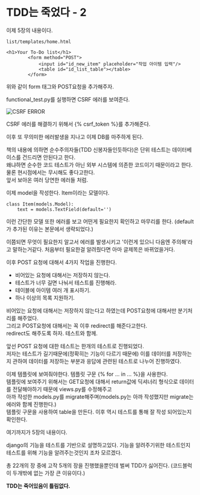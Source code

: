 # TDD는 죽었다 - 2

이제 5장의 내용이다.

``` 
list/templates/home.html

<h1>Your To-Do list</h1>
        <form method="POST">
            <input id="id_new_item" placeholder="작업 아이템 입력"/>
            <table id="id_list_table"></table>
        </form>
```

위와 같이 form 태그와 POST요청을 추가해주자.

functional_test.py를 실행하면 CSRF 에러를 보여준다.

![CSRF ERROR](/img/csrf.png)

CSRF 에러를 해결하기 위해서 {% csrf_token %}를 추가해준다.

이후 또 무의미한 에러발생을 지나고 이제 DB를 마주하게 된다.

책의 내용에 의하면 순수주의자들(TDD 신봉자들인듯하다)은 단위 테스트는 데이터베이스를 건드리면 안된다고 한다.   
왜냐하면 순수한 코드 테스트가 아닌 외부 시스템에 의존한 코드이기 때문이라고 한다. 물론 현시점에서는 무시해도 좋다고한다.    
앞서 보아온 여러 당연한 에러들 처럼.

이제 model을 작성한다. Item이라는 모델이다.

```
class Item(models.Model):
	text = models.TextField(default='')

```

이런 간단한 모델 또한 에러를 보고 어떤게 필요한지 확인하고 마무리를 한다.   (default가 추가된 이유는 본문에서 생략되었다.)    

이쯤되면 무엇이 필요한지 알고서 에러를 발생시키고 '이런게 있으니 다음엔 주의해'라고 말하는거같다. 처음부터 필요한걸 알려줬다면 아마 글제목은 바뀌었을거다.

이후 POST 요청에 대해서 4가지 작업을 진행한다.
- 비어있는 요청에 대해서는 저장하지 않는다.
- 테스트가 너무 길면 나눠서 테스트를 진행해라.
- 테이블에 아이템 여러 개 표시하기.
- 하나 이상의 목록 지원하기.

비어있는 요청에 대해서는 저장하지 않는다고 하였는데 POST요청에 대해서만 분기처리를 해주었다.   
그리고 POST요청에 대해서는 꼭 이후 redirect를 해준다고한다.   
redirect도 해주도록 하자. 테스트와 함께.

앞선 POST 요청에 대한 테스트는 한개의 테스트로 진행되었다.   
저자는 테스트가 길기때문에(정확히는 기능이 다르기 때문에) 이를 데이터를 저장하는지 관하여 데이터를 저장하는 부분과 응답에 관련된 테스트로 나누어 진행하였다.

이제 템플릿에 보여줘야한다. 템플릿 구문 {% for ... in ... %}을 사용한다.  
템플릿에 보여주기 위해서는 GET요청에 대해서 return값에 딕셔너리 형식으로 데이터를 전달해야하기 때문에 views.py를 수정해주고   
아까 작성한 models.py를 migrate해주며(models.py는 아까 작성했지만 migrate는 에러와 함께 진행한다.)   
템플릿 구문을 사용하여 table을 만든다. 
이후 역시 테스트를 통해 잘 작성 되어있는지 확인한다. 

여기까지가 5장의 내용이다.

django의 기능을 테스트를 기반으로 설명하고있다. 기능을 알려주기위한 테스트인지 테스트를 위해 기능을 알려주는것인지 조차 모르겠다. 

총 22개의 장 중에 고작 5개의 장을 진행했을뿐인데 벌써 TDD가 싫어진다. (코드블럭이 두개밖에 없는 가장 큰 이유이다.) 

__TDD는 죽어있음이 틀림없다.__